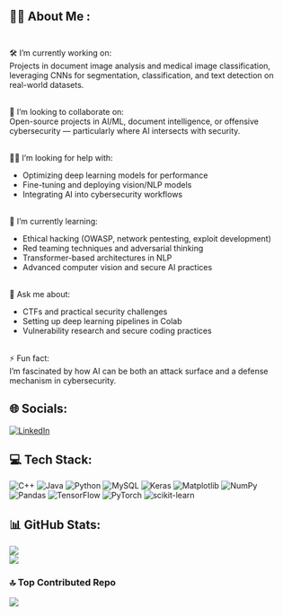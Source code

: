 ## 👨‍💻 About Me :<br><br>

🛠️ I’m currently working on:  <br>
Projects in document image analysis and medical image classification, leveraging CNNs for segmentation, classification, and text detection on real-world datasets.<br><br>

🤝 I’m looking to collaborate on:  <br>
Open-source projects in AI/ML, document intelligence, or offensive cybersecurity — particularly where AI intersects with security.<br><br>

🙋‍♂️ I’m looking for help with:  <br>
- Optimizing deep learning models for performance  <br>
- Fine-tuning and deploying vision/NLP models  <br>
- Integrating AI into cybersecurity workflows<br><br>

🌱 I’m currently learning:  <br>
- Ethical hacking (OWASP, network pentesting, exploit development)  <br>
- Red teaming techniques and adversarial thinking  <br>
- Transformer-based architectures in NLP  <br>
- Advanced computer vision and secure AI practices<br><br>

💬 Ask me about:  <br>
- CTFs and practical security challenges  <br>
- Setting up deep learning pipelines in Colab  <br>
- Vulnerability research and secure coding practices<br><br>

⚡ Fun fact:  <br>
I’m fascinated by how AI can be both an attack surface and a defense mechanism in cybersecurity.<br>


## 🌐 Socials:
[![LinkedIn](https://img.shields.io/badge/LinkedIn-%230077B5.svg?logo=linkedin&logoColor=white)](https://linkedin.com/in/shreya-kumari-788849296) 

## 💻 Tech Stack:
![C++](https://img.shields.io/badge/c++-%2300599C.svg?style=for-the-badge&logo=c%2B%2B&logoColor=white) ![Java](https://img.shields.io/badge/java-%23ED8B00.svg?style=for-the-badge&logo=openjdk&logoColor=white) ![Python](https://img.shields.io/badge/python-3670A0?style=for-the-badge&logo=python&logoColor=ffdd54) ![MySQL](https://img.shields.io/badge/mysql-4479A1.svg?style=for-the-badge&logo=mysql&logoColor=white) ![Keras](https://img.shields.io/badge/Keras-%23D00000.svg?style=for-the-badge&logo=Keras&logoColor=white) ![Matplotlib](https://img.shields.io/badge/Matplotlib-%23ffffff.svg?style=for-the-badge&logo=Matplotlib&logoColor=black) ![NumPy](https://img.shields.io/badge/numpy-%23013243.svg?style=for-the-badge&logo=numpy&logoColor=white) ![Pandas](https://img.shields.io/badge/pandas-%23150458.svg?style=for-the-badge&logo=pandas&logoColor=white) ![TensorFlow](https://img.shields.io/badge/TensorFlow-%23FF6F00.svg?style=for-the-badge&logo=TensorFlow&logoColor=white) ![PyTorch](https://img.shields.io/badge/PyTorch-%23EE4C2C.svg?style=for-the-badge&logo=PyTorch&logoColor=white) ![scikit-learn](https://img.shields.io/badge/scikit--learn-%23F7931E.svg?style=for-the-badge&logo=scikit-learn&logoColor=white)
## 📊 GitHub Stats:
![](https://nirzak-streak-stats.vercel.app/?user=KShrey00&theme=transparent&hide_border=true)<br/>
![](https://github-readme-stats.vercel.app/api/top-langs/?username=KShrey00&theme=transparent&hide_border=true&include_all_commits=true&count_private=false&layout=compact)

### 🔝 Top Contributed Repo
![](https://github-contributor-stats.vercel.app/api?username=KShrey00&limit=5&theme=transparent&combine_all_yearly_contributions=true)

<!-- Proudly created with GPRM ( https://gprm.itsvg.in ) -->

